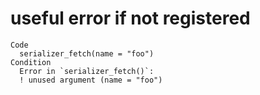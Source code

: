 # useful error if not registered

    Code
      serializer_fetch(name = "foo")
    Condition
      Error in `serializer_fetch()`:
      ! unused argument (name = "foo")

